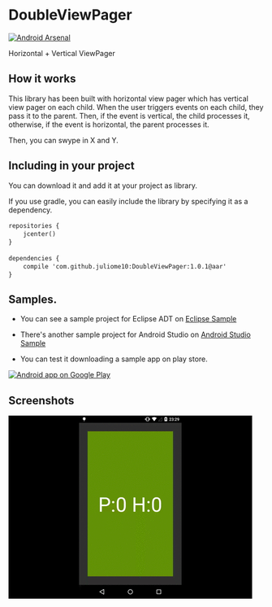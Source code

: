# DoubleViewPager
[![Android Arsenal](https://img.shields.io/badge/Android%20Arsenal-DoubleViewPager-brightgreen.svg?style=flat)](https://android-arsenal.com/details/1/1863)

Horizontal + Vertical ViewPager

## How it works
This library has been built with horizontal view pager which has vertical view pager on each child.
When the user triggers events on each child, they pass it to the parent. Then, if the event is vertical, the child processes it, otherwise, if the event is horizontal, the parent processes it.

Then, you can swype in X and Y.


## Including in your project
You can download it and add it at your project as library.

If you use gradle, you can easily include the library by specifying it as a dependency.
```
repositories {
    jcenter()
}

dependencies {
    compile 'com.github.juliome10:DoubleViewPager:1.0.1@aar'
}
```

## Samples.
 - You can see a sample project for Eclipse ADT on <a href="https://github.com/juliome10/DoubleViewPagerSample">Eclipse Sample</a>

 - There's another sample project for Android Studio on <a href="https://github.com/juliome10/DoubleViewPager/tree/master/DoubleViewPagerSample">Android Studio Sample</a>

 - You can test it downloading a sample app on play store.

<a href="https://play.google.com/store/apps/details?id=com.emoiluj.doubleviewpagersample">
  <img alt="Android app on Google Play" src="https://developer.android.com/images/brand/en_app_rgb_wo_45.png" />
</a>

## Screenshots
<img src="images/description.gif">
